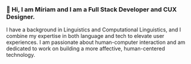 ### 👋 Hi, I am Míriam and I am a Full Stack Developer and CUX Designer.
I have a background in Linguistics and Computational Linguistics, and I combine my expertise in both language and tech to elevate user experiences. I am passionate about human-computer interaction and am dedicated to work on building a more affective, human-centered technology.

<!--
**msanchezalcon/msanchezalcon** is a ✨ _special_ ✨ repository because its `README.md` (this file) appears on your GitHub profile.

### I’m looking for job opportunities within Web Development and Conversation Design.
I have experience in developing full-stack single page applications using React. I have also worked with Volvo Truck Technologies in developing an implementation of the driver's handbook in Alexa. It was a success and everyone loved the result 😄.

### My goal for 2020 is to collaborate on projects that help promote the presence and inclusion of minorities in tech, especially women and girls interested in STEM careers.

### 📫 I am always up for discussing any new opportunities or tech-related issues that can help improve our beloved tech community. 
Don't hesitate to reach me via e-mail: msanchezalcon.msa@gmail.com.

- 😄 Pronouns: ...
- ⚡ Fun fact: ...
-->
